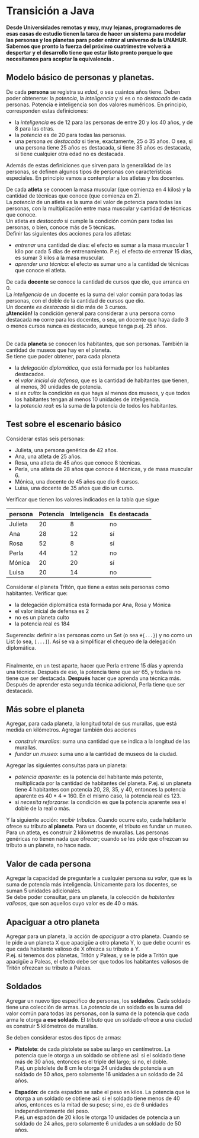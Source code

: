 # Transición a Java

**Desde Universidades remotas y muy, muy lejanas, programadores de esas casas de estudio tienen la tarea de hacer un sistema para modelar las personas y los planetas para poder entrar al universo de la UNAHUR. Sabemos que pronto la fuerza del próximo cuatrimestre volverá a despertar y el desarrollo tiene que estar listo pronto porque lo que necesitamos para aceptar la equivalencia .**

## Modelo básico de personas y planetas.

De cada **persona** se registra su _edad_, o sea cuántos años tiene. Deben poder obtenerse: la _potencia_, la _inteligencia_ y si es o no _destacado_ de cada personas. Potencia e inteligencia son dos valores numéricos.
En principio, corresponden estas definiciones:

- la _inteligencia_ es de 12 para las personas de entre 20 y los 40 años, y de 8 para las otras.
- la _potencia_ es de 20 para todas las personas.
- una persona _es destacada_ si tiene, exactamente, 25 ó 35 años. O sea, si una persona tiene 25 años es destacada, si tiene 35 años es destacada, si tiene cualquier otra edad no es destacada.

Además de estas definiciones que sirven para la generalidad de las personas, se definen algunos tipos de personas con características especiales. En principio vamos a contemplar a los atletas y los docentes.

De cada **atleta** se conocen la masa muscular (que comienza en 4 kilos) y la cantidad de técnicas que conoce (que comienza en 2).  
La _potencia_ de un atleta es la suma del valor de potencia para todas las personas, con la multiplicación entre masa muscular y cantidad de técnicas que conoce.  
Un atleta _es destacado_ si cumple la condición común para todas las personas, o bien, conoce más de 5 técnicas.  
Definir las siguientes dos acciones para los atletas:

- _entrenar_ una cantidad de días: el efecto es sumar a la masa muscular 1 kilo por cada 5 días de entrenamiento. P.ej. el efecto de entrenar 15 días, es sumar 3 kilos a la masa muscular.
- _aprender una técnica_: el efecto es sumar uno a la cantidad de técnicas que conoce el atleta.

De cada **docente** se conoce la cantidad de cursos que dio, que arranca en 0.  
La _inteligencia_ de un docente es la suma del valor común para todas las personas, con el doble de la cantidad de cursos que dio.  
Un docente _es destacado_ si dio más de 3 cursos.  
**¡Atención!** la condición general para considerar a una persona como destacada **no** corre para los docentes, o sea, un docente que haya dado 3 o menos cursos nunca es destacado, aunque tenga p.ej. 25 años. <br/><br/>

De cada **planeta** se conocen los habitantes, que son personas. También la cantidad de museos que hay en el planeta.  
Se tiene que poder obtener, para cada planeta

- la _delegación diplomática_, que está formada por los habitantes destacados.
- el _valor inicial de defensa_, que es la cantidad de habitantes que tienen, al menos, 30 unidades de potencia.
- si _es culto_: la condición es que haya al menos dos museos, y que todos los habitantes tengan al menos 10 unidades de inteligencia.
- la _potencia real_: es la suma de la potencia de todos los habitantes.

## Test sobre el escenario básico

Considerar estas seis personas:

- Julieta, una persona genérica de 42 años.
- Ana, una atleta de 25 años.
- Rosa, una atleta de 45 años que conoce 8 técnicas.
- Perla, una atleta de 28 años que conoce 4 técnicas, y de masa muscular 6.
- Mónica, una docente de 45 años que dio 6 cursos.
- Luisa, una docente de 35 años que dio un curso.

Verificar que tienen los valores indicados en la tabla que sigue

| persona | Potencia | Inteligencia | Es destacada |
| ------- | -------- | ------------ | ------------ |
| Julieta | 20       | 8            | no           |
| Ana     | 28       | 12           | sí           |
| Rosa    | 52       | 8            | sí           |
| Perla   | 44       | 12           | no           |
| Mónica  | 20       | 20           | sí           |
| Luisa   | 20       | 14           | no           |

Considerar el planeta Tritón, que tiene a estas seis personas como habitantes. Verificar que:

- la delegación diplomática está formada por Ana, Rosa y Mónica
- el valor inicial de defensa es 2
- no es un planeta culto
- la potencia real es 184

Sugerencia: definir a las personas como un Set (o sea `#{...}`) y no como un List (o sea, `[...]`). Así se va a simplificar el chequeo de la delegación diplomática. <br/><br/>

Finalmente, en un test aparte, hacer que Perla entrene 15 días y aprenda una técnica. Después de eso, la potencia tiene que ser 65, y todavía no tiene que ser destacada. **Después** hacer que aprenda una técnica más. Después de aprender esta segunda técnica adicional, Perla tiene que ser destacada.

## Más sobre el planeta

Agregar, para cada planeta, la longitud total de sus murallas, que está medida en kilómetros. Agregar también dos acciones

- _construir murallas_: suma una cantidad que se indica a la longitud de las murallas.
- _fundar un museo_: suma uno a la cantidad de museos de la ciudad.

Agregar las siguientes consultas para un planeta:

- _potencia aparente_: es la potencia del habitante más potente, multiplicada por la cantidad de habitantes del planeta. P.ej. si un planeta tiene 4 habitantes con potencia 20, 28, 35, y 40, entonces la potencia aparente es 40 \* 4 = 160. En el mismo caso, la potencia real es 123.
- si _necesita reforzarse_: la condición es que la potencia aparente sea el doble de la real o más.

Y la siguiente acción: _recibir tributos_. Cuando ocurre esto, cada habitante ofrece su tributo **al planeta**. Para un docente, el tributo es fundar un museo. Para un atleta, es construir 2 kilómetros de murallas. Las personas genéricas no tienen nada que ofrecer; cuando se les pide que ofrezcan su tributo a un planeta, no hace nada.

## Valor de cada persona

Agregar la capacidad de preguntarle a cualquier persona su _valor_, que es la suma de potencia más inteligencia. Unicamente para los docentes, se suman 5 unidades adicionales.  
Se debe poder consultar, para un planeta, la colección de _habitantes valiosos_, que son aquellos cuyo valor es de 40 o más.

## Apaciguar a otro planeta

Agregar para un planeta, la acción de _apaciguar_ a otro planeta.
Cuando se le pide a un planeta X que apacigüe a otro planeta Y, lo que debe ocurrir es que cada habitante valioso de X ofrezca su tributo a Y.  
P.ej. si tenemos dos planetas, Tritón y Paleas, y se le pide a Tritón que apacigüe a Paleas, el efecto debe ser que todos los habitantes valiosos de Tritón ofrezcan su tributo a Paleas.

## Soldados

Agregar un nuevo tipo específico de personas, los **soldados**. Cada soldado tiene una colección de armas.
La _potencia_ de un soldado es la suma del valor común para todas las personas, con la suma de la potencia que cada arma le otorga **a ese soldado**.
El _tributo_ que un soldado ofrece a una ciudad es construir 5 kilómetros de murallas.

Se deben considerar estos dos tipos de armas:

- **Pistolete**: de cada pistolete se sabe su largo en centímetros.
  La potencia que le otorga a un soldado se obtiene así: si el soldado tiene más de 30 años, entonces es el triple del largo; si no, el doble.  
  P.ej. un pistolete de 8 cm le otorga 24 unidades de potencia a un soldado de 50 años, pero solamente 16 unidades a un soldado de 24 años.

- **Espadón**: de cada espadón se sabe el peso en kilos.
  La potencia que le otorga a un soldado se obtiene así: si el soldado tiene menos de 40 años, entonces es la mitad de su peso; si no, es de 6 unidades independientemente del peso.  
  P.ej. un espadón de 20 kilos le otorga 10 unidades de potencia a un soldado de 24 años, pero solamente 6 unidades a un soldado de 50 años.

